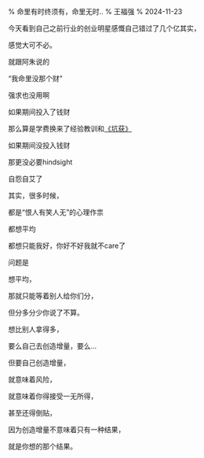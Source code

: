 % 命里有时终须有，命里无时..
% 王福强
% 2024-11-23

今天看到自己之前行业的创业明星感慨自己错过了几个亿其实，

感觉大可不必。

就跟阿朱说的

“我命里没那个财”

强求也没用啊

如果期间投入了钱财

那么算是学费换来了经验教训和[《坑获》](https://afoo.me/books.html)

如果期间没投入钱财

那更没必要hindsight

自怨自艾了

其实，很多时候，

都是“恨人有笑人无”的心理作祟

都想平均

都想只能我好，你好不好我就不care了

问题是

想平均，

那就只能等着别人给你们分，

但分多分少你说了不算。

想比别人拿得多，

要么自己去创造增量，要么...

但要自己创造增量，

就意味着风险，

就意味着你得接受一无所得，

甚至还得倒贴，

因为创造增量不意味着只有一种结果，

就是你想的那个结果。




